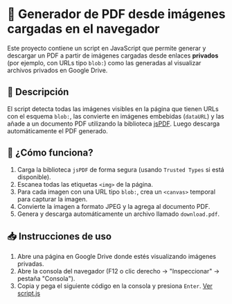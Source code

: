# 📄 Generador de PDF desde imágenes cargadas en el navegador

Este proyecto contiene un script en JavaScript que permite generar y descargar un PDF a partir de imágenes cargadas desde enlaces **privados** (por ejemplo, con URLs tipo `blob:`) como las generadas al visualizar archivos privados en Google Drive.

## 📄 Descripción

El script detecta todas las imágenes visibles en la página que tienen URLs con el esquema `blob:`, las convierte en imágenes embebidas (`dataURL`) y las añade a un documento PDF utilizando la biblioteca [jsPDF](https://github.com/parallax/jsPDF). Luego descarga automáticamente el PDF generado.

## 🧠 ¿Cómo funciona?

1. Carga la biblioteca `jsPDF` de forma segura (usando `Trusted Types` si está disponible).
2. Escanea todas las etiquetas `<img>` de la página.
3. Para cada imagen con una URL tipo `blob:`, crea un `<canvas>` temporal para capturar la imagen.
4. Convierte la imagen a formato JPEG y la agrega al documento PDF.
5. Genera y descarga automáticamente un archivo llamado `download.pdf`.

## 📥 Instrucciones de uso

1. Abre una página en Google Drive donde estés visualizando imágenes privadas.
2. Abre la consola del navegador (F12 o clic derecho → "Inspeccionar" → pestaña "Consola").
3. Copia y pega el siguiente código en la consola y presiona `Enter`.
[Ver script.js](./script.js)
